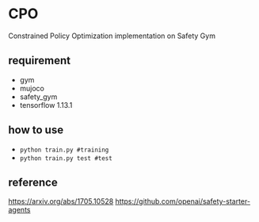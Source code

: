 # CPO
Constrained Policy Optimization implementation on Safety Gym

## requirement
- gym
- mujoco
- safety_gym
- tensorflow 1.13.1

## how to use
- `python train.py #training`
- `python train.py test #test`

## reference
https://arxiv.org/abs/1705.10528
https://github.com/openai/safety-starter-agents
